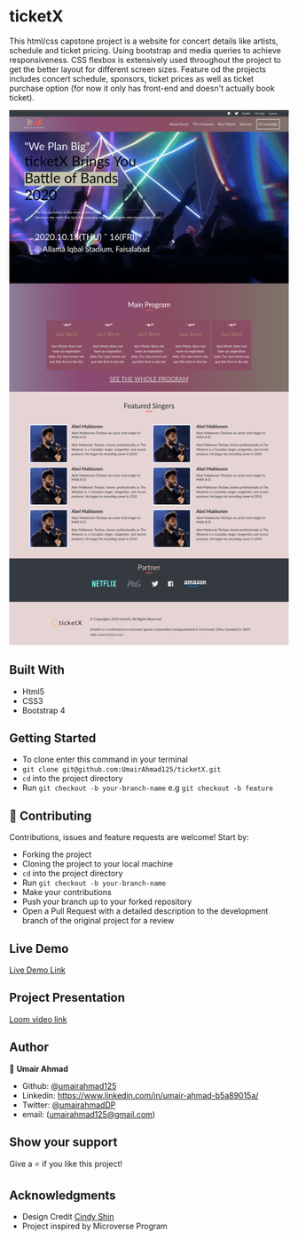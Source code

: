 # ticketX
This html/css capstone project is a website for concert details like artists, schedule and ticket pricing.
Using bootstrap and media queries to achieve responsiveness. CSS flexbox is extensively used throughout the project to get the better layout for different screen sizes.
Feature od the projects includes concert schedule, sponsors, ticket prices as well as ticket purchase option (for now it only has front-end and doesn't actually book ticket).

![screenshot](./resources/screenshot.png)

## Built With

- Html5
- CSS3
- Bootstrap 4

## Getting Started

- To clone enter this command in your terminal 
- `git clone git@github.com:UmairAhmad125/ticketX.git`
- `cd` into the project directory 
- Run `git checkout -b your-branch-name` e.g `git checkout -b feature`

## 🤝 Contributing

Contributions, issues and feature requests are welcome! Start by:

- Forking the project
- Cloning the project to your local machine 
- `cd` into the project directory 
- Run `git checkout -b your-branch-name`
- Make your contributions
- Push your branch up to your forked repository
- Open a Pull Request with a detailed description to the development branch of the original project for a review

## Live Demo

[Live Demo Link](https://rawcdn.githack.com/UmairAhmad125/ticketX/f080e0aa9842d94b86b617766b022ca09fca8f4f/index.html)

## Project Presentation

[Loom video link](https://www.loom.com/share/bd6754ce3bf041949a4fba52cb457a2c)

## Author

👤 **Umair Ahmad**

- Github: [@umairahmad125](https://github.com/UmairAhmad125)
- Linkedin: https://www.linkedin.com/in/umair-ahmad-b5a89015a/
- Twitter: [@umairahmadDP](https://twitter.com/umairahmadDP)
- email: (umairahmad125@gmail.com)

## Show your support

Give a ⭐️ if you like this project!

## Acknowledgments

- Design Credit [Cindy Shin](https://www.behance.net/gallery/29845175/CC-Global-Summit-2015)
- Project inspired by Microverse Program

